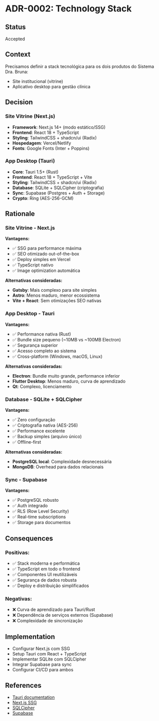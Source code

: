 # ADR-0002: Technology Stack

## Status
Accepted

## Context
Precisamos definir a stack tecnológica para os dois produtos do Sistema Dra. Bruna:
- Site institucional (vitrine)
- Aplicativo desktop para gestão clínica

## Decision

### Site Vitrine (Next.js)
- **Framework**: Next.js 14+ (modo estático/SSG)
- **Frontend**: React 18 + TypeScript
- **Styling**: TailwindCSS + shadcn/ui (Radix)
- **Hospedagem**: Vercel/Netlify
- **Fonts**: Google Fonts (Inter + Poppins)

### App Desktop (Tauri)
- **Core**: Tauri 1.5+ (Rust)
- **Frontend**: React 18 + TypeScript + Vite
- **Styling**: TailwindCSS + shadcn/ui (Radix)
- **Database**: SQLite + SQLCipher (criptografia)
- **Sync**: Supabase (Postgres + Auth + Storage)
- **Crypto**: Ring (AES-256-GCM)

## Rationale

### Site Vitrine - Next.js
**Vantagens:**
- ✅ SSG para performance máxima
- ✅ SEO otimizado out-of-the-box
- ✅ Deploy simples em Vercel
- ✅ TypeScript nativo
- ✅ Image optimization automática

**Alternativas consideradas:**
- **Gatsby**: Mais complexo para site simples
- **Astro**: Menos maduro, menor ecossistema
- **Vite + React**: Sem otimizações SEO nativas

### App Desktop - Tauri
**Vantagens:**
- ✅ Performance nativa (Rust)
- ✅ Bundle size pequeno (~10MB vs ~100MB Electron)
- ✅ Segurança superior
- ✅ Acesso completo ao sistema
- ✅ Cross-platform (Windows, macOS, Linux)

**Alternativas consideradas:**
- **Electron**: Bundle muito grande, performance inferior
- **Flutter Desktop**: Menos maduro, curva de aprendizado
- **Qt**: Complexo, licenciamento

### Database - SQLite + SQLCipher
**Vantagens:**
- ✅ Zero configuração
- ✅ Criptografia nativa (AES-256)
- ✅ Performance excelente
- ✅ Backup simples (arquivo único)
- ✅ Offline-first

**Alternativas consideradas:**
- **PostgreSQL local**: Complexidade desnecessária
- **MongoDB**: Overhead para dados relacionais

### Sync - Supabase
**Vantagens:**
- ✅ PostgreSQL robusto
- ✅ Auth integrado
- ✅ RLS (Row Level Security)
- ✅ Real-time subscriptions
- ✅ Storage para documentos

## Consequences

### Positivas:
- ✅ Stack moderna e performática
- ✅ TypeScript em todo o frontend
- ✅ Componentes UI reutilizáveis
- ✅ Segurança de dados robusta
- ✅ Deploy e distribuição simplificados

### Negativas:
- ❌ Curva de aprendizado para Tauri/Rust
- ❌ Dependência de serviços externos (Supabase)
- ❌ Complexidade de sincronização

## Implementation
- Configurar Next.js com SSG
- Setup Tauri com React + TypeScript
- Implementar SQLite com SQLCipher
- Integrar Supabase para sync
- Configurar CI/CD para ambos

## References
- [Tauri documentation](https://tauri.app/)
- [Next.js SSG](https://nextjs.org/docs/advanced-features/static-html-export)
- [SQLCipher](https://www.zetetic.net/sqlcipher/)
- [Supabase](https://supabase.com/)
